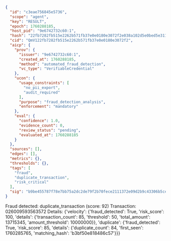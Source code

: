 ```json
{
  "id": "c3eae756845e5736",
  "scope": "agent",
  "key": "RESULT",
  "epoch": 1760288185,
  "host_pid": "9e6742732c60:1",
  "hash": "22fb7282fb515e2262b571fb37e0e0180e3072f2e038a102d5e0bed5e311ec75",
  "cid": "QmV122fb7282fb515e2262b571fb37e0e0180e3072f2",
  "aicp": {
    "prov": {
      "issuer": "9e6742732c60:1",
      "created_at": 1760288185,
      "method": "automated_fraud_detection",
      "vc_type": "VerifiableCredential"
    },
    "ucon": {
      "usage_constraints": [
        "no_pii_export",
        "audit_required"
      ],
      "purpose": "fraud_detection_analysis",
      "enforcement": "mandatory"
    },
    "eval": {
      "confidence": 1.0,
      "evidence_count": 0,
      "review_status": "pending",
      "evaluated_at": 1760288185
    }
  },
  "sources": [],
  "edges": [],
  "metrics": {},
  "thresholds": {},
  "tags": [
    "fraud",
    "duplicate_transaction",
    "risk_critical"
  ],
  "sig": "b9be455787f78e7bb75a2dc2de79f2b70fece2111372e09d2b9c43306b5ce636"
}
```

Fraud detected: duplicate_transaction (score: 92)
Transaction: 026009593563572
Details: {'velocity': {'fraud_detected': True, 'risk_score': 100, 'details': {'transaction_count': 85, 'threshold': 50, 'total_amount': 13715345, 'amount_threshold': 10000000}}, 'duplicate': {'fraud_detected': True, 'risk_score': 85, 'details': {'duplicate_count': 84, 'first_seen': 1760285765, 'matching_hash': 'b3bf50e818486c57'}}}